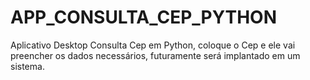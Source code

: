 # APP_CONSULTA_CEP_PYTHON
Aplicativo Desktop Consulta Cep em Python, coloque o Cep e ele vai preencher os dados necessários, futuramente será implantado em um sistema. 
